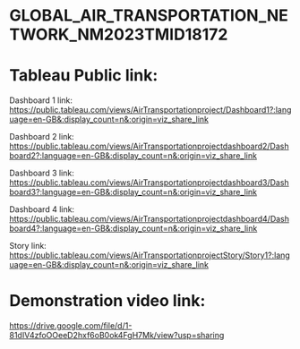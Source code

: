 # GLOBAL_AIR_TRANSPORTATION_NETWORK_NM2023TMID18172

# Tableau Public link:
Dashboard 1 link:  https://public.tableau.com/views/AirTransportationproject/Dashboard1?:language=en-GB&:display_count=n&:origin=viz_share_link

Dashboard 2 link:  https://public.tableau.com/views/AirTransportationprojectdashboard2/Dashboard2?:language=en-GB&:display_count=n&:origin=viz_share_link

Dashboard 3 link:  https://public.tableau.com/views/AirTransportationprojectdashboard3/Dashboard3?:language=en-GB&:display_count=n&:origin=viz_share_link

Dashboard 4 link:  https://public.tableau.com/views/AirTransportationprojectdashboard4/Dashboard4?:language=en-GB&:display_count=n&:origin=viz_share_link

Story link:  https://public.tableau.com/views/AirTransportationprojectStory/Story1?:language=en-GB&:display_count=n&:origin=viz_share_link

# Demonstration video link:
https://drive.google.com/file/d/1-81dIV4zfoOOeeD2hxf6oB0ok4FgH7Mk/view?usp=sharing
